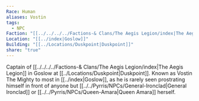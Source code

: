 ```yaml
---
Race: Human
aliases: Vostin
tags:
  - NPC
Faction: "[[../../../../Factions-& Clans/The Aegis Legion/index|The Aegis Legion]]"
Location: "[[../index|Goslow]]"
Building: "[[../Locations/Duskpoint|Duskpoint]]"
share: "true"
---
```


Captain of [[../../../../Factions-& Clans/The Aegis Legion/index|The Aegis Legion]] in Goslow at [[../Locations/Duskpoint|Duskpoint]]. Known as Vostin The Mighty to most in [[../index|Goslow]], as he is rarely seen prostrating himself in front of anyone but [[../../Pyrris/NPCs/General-Ironclad|General Ironclad]] or [[../../Pyrris/NPCs/Queen-Amara|Queen Amara]] herself.